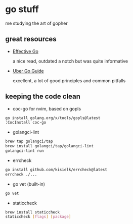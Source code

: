 # go stuff

me studying the art of gopher

## great resources

- [Effective Go](https://go.dev/doc/effective_go)

  a nice read, outdated a notch but was quite informative

- [Uber Go Guide](https://github.com/uber-go/guide/blob/master/style.md)

  excellent, a lot of good principles and common pitfalls

## keeping the code clean

- coc-go for nvim, based on gopls

```sh
go install golang.org/x/tools/gopls@latest
:CocInstall coc-go
```

- golangci-lint

```sh
brew tap golangci/tap
brew install golangci/tap/golangci-lint
golangci-lint run
```

- errcheck

```sh
go install github.com/kisielk/errcheck@latest
errcheck ./...
```

- go vet (built-in)

```sh
go vet
```

- staticcheck

```sh
brew install staticcheck
staticcheck [flags] [package]
```
